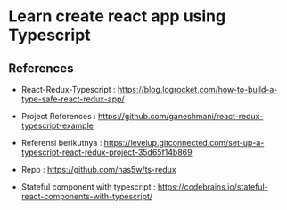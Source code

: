 # Learn create react app using Typescript

## References
- React-Redux-Typescript : https://blog.logrocket.com/how-to-build-a-type-safe-react-redux-app/
- Project References : https://github.com/ganeshmani/react-redux-typescript-example

- Referensi berikutnya : https://levelup.gitconnected.com/set-up-a-typescript-react-redux-project-35d65f14b869
- Repo : https://github.com/nas5w/ts-redux

- Stateful component with typescript : https://codebrains.io/stateful-react-components-with-typescript/ 
